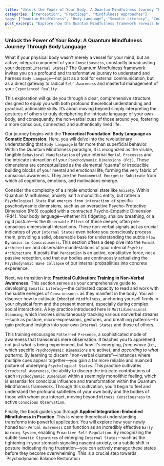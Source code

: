 ```yaml
---
title: "Unlock the Power of Your Body: A Quantum Mindfulness Journey Through Body Language"
categories: ["Perception", "Practices", "Mindfulness Approaches"]
tags: ["Quantum Mindfulness", "Body Language", "Somatic Literacy", "Consciousness", "Self-awareness", "Psychodynamic Dimensions", "Embodied Mindfulness", "Non-verbal Communication"]
post_excerpt: "Explore how the Quantum Mindfulness framework reveals body language as a profound expression of internal states and psychodynamic dimensions. This article guides you on a transformative journey to cultivate somatic literacy, enabling deeper self-awareness and enhanced interpersonal connection. Discover practices to interpret both your own non-verbal cues and those of others, fostering a more conscious and integrated life."
---
```


### Unlock the Power of Your Body: A Quantum Mindfulness Journey Through Body Language

What if your physical body wasn't merely a vessel for your mind, but an active, integral component of your `Consciousness`, constantly broadcasting your deepest `Internal States`? The Quantum Mindfulness framework invites you on a profound and transformative journey to understand and harness `Body Language`—not just as a tool for external communication, but as a direct gateway to radical `Self-Awareness` and masterful management of your `Experienced Reality`.

This exploration will guide you through a clear, comprehensive structure, designed to equip you with both profound theoretical understanding and practical, actionable skills. It’s about moving beyond simply interpreting the gestures of others to truly deciphering the intricate language of your own body, and consequently, the non-verbal cues of those around you, fostering a more conscious, connected, and authentically lived life.

Our journey begins with the **Theoretical Foundation: Body Language as Somatic Expression**. Here, you will delve into the revolutionary understanding that `Body Language` is far more than superficial behavior. Within the Quantum Mindfulness paradigm, it is recognized as the visible, tangible `Behavioral Manifestation` of your internal `Mental Processes` and the intricate interaction of your `Psychodynamic Dimensions (Pdj)`. These dimensions are conceptualized as the elemental “quanta” or irreducible building blocks of your mental and emotional life, forming the very fabric of conscious awareness. They are the `Fundamental Energetic Substrate` from which all cognitions, emotions, and motivations emerge.

Consider the complexity of a simple emotional state like `Anxiety`. Within Quantum Mindfulness, anxiety isn't a monolithic entity, but rather a `Psychological State` that `emerges from interaction of` specific psychodynamic dimensions, such as an overactive Psycho-Protective Dimension (Pd5) coupled with a contracted Psycho-Empathic Dimension (Pd4). Your body language—whether it’s fidgeting, shallow breathing, or a rigid posture—is the `Observable Effect` of these deeper, often pre-conscious dimensional interactions. These non-verbal signals act as crucial indicators of your `Internal States` even before you consciously process them, providing a solid, observable base for understanding the subtle `Flow Dynamics in Consciousness`. This section offers a deep dive into the `Formal Architecture` and observable manifestations of your internal `Psychic Architecture`. It posits that `Perception` is an active, constitutive force, not a passive reception, and that our bodies are continuously actualizing the `Psychodynamic Wave Collapse` of our internal probabilities into concrete experience.

Next, we transition into **Practical Cultivation: Training in Non-Verbal Awareness**. This section serves as your comprehensive guide to developing `Somatic Literacy`—the cultivated capacity to read and work with the subtle energies of `Consciousness` as they manifest in the body. You will discover how to cultivate `Embodied Mindfulness`, anchoring yourself firmly in your physical form and the present moment, especially during complex social interactions. A key practice introduced here is `Multidimensional Scanning`, which involves simultaneously tracking various nonverbal streams—such as posture, micro-expressions, gestures, and breathing patterns—to gain profound insights into your own `Internal States` and those of others.

This training encourages `Patterned Presence`, a sophisticated mode of awareness that transcends mere observation. It teaches you to apprehend not just *what* is being experienced, but *how* it's emerging, *from where* (i.e., which specific `Psychodynamic Dimensions` are active), and *according to what patterns*. By learning to discern "non-verbal clusters"—instances where multiple cues appear together—you gain a far more reliable and nuanced picture of underlying `Psychological States`. This practice cultivates `Structural Awareness`, the ability to discern the intricate contributions of each `Psychodynamic Dimension` within a seemingly monolithic feeling, which is essential for conscious influence and transformation within the Quantum Mindfulness framework. Through this cultivation, you’ll begin to feel and understand the profound subtleties of your own body and the bodies of those with whom you interact, moving beyond `Witness Consciousness` to active `Conscious Observation`.

Finally, the book guides you through **Applied Integration: Embodied Mindfulness in Practice**. This is where theoretical understanding transforms into powerful application. You will explore how your newly honed `Non-Verbal Awareness` can function as an incredibly effective `Early Warning System`, enabling `Proactive Self-Regulation`. By recognizing the subtle `Somatic Signatures` of emerging `Internal States`—such as the tightening in your stomach signaling nascent anxiety, or a subtle shift in posture indicating rising frustration—you can actively manage these states before they become overwhelming. This is a crucial step towards `Psychodynamic Balance Restoration